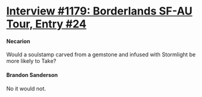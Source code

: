 # [Interview #1179: Borderlands SF-AU Tour, Entry #24](https://www.theoryland.com/intvmain.php?i=1179#24)

#### Necarion

Would a soulstamp carved from a gemstone and infused with Stormlight be more likely to Take?

#### Brandon Sanderson

No it would not.

